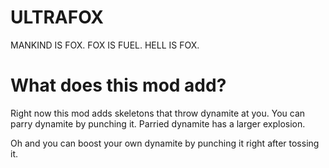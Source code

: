 # ULTRAFOX

MANKIND IS FOX. FOX IS FUEL. HELL IS FOX.

# What does this mod add?
Right now this mod adds skeletons that throw dynamite at you.
You can parry dynamite by punching it. Parried dynamite has a larger explosion.

Oh and you can boost your own dynamite by punching it right after tossing it.

